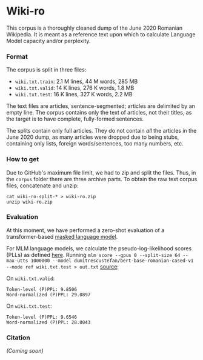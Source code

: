 # Wiki-ro

This corpus is a thoroughly cleaned dump of the June 2020 Romanian Wikipedia. It is meant as a reference text upon which to calculate Language Model capacity and/or perplexity. 

### Format

The corpus is split in three files:

* ``wiki.txt.train``: 2.1 M lines, 44 M words, 285 MB
* ``wiki.txt.valid``: 14 K lines, 276 K words, 1.8 MB
* ``wiki.txt.test``: 16 K lines, 327 K words, 2.2 MB

The text files are articles, sentence-segmented; articles are delimited by an empty line. The corpus contains only the text of articles, not their titles, as the target is to have complete, fully-formed sentences. 

The splits contain only full articles. They do not contain _all_ the articles in the June 2020 dump, as many articles were dropped due to being stubs, containing only lists, foreign words/sentences, too many numbers, etc.  

### How to get

Due to GitHub's maximum file limit, we had to zip and split the files. Thus, in the ``corpus`` folder there are three archive parts. To obtain the raw text corpus files, concatenate and unzip:

```shell
cat wiki-ro-split-* > wiki-ro.zip
unzip wiki-ro.zip
```

### Evaluation 

At this moment, we have performed a zero-shot evaluation of a transformer-based [masked language model](https://huggingface.co/dumitrescustefan/bert-base-romanian-cased-v1).

For MLM language models, we calculate the pseudo-log-likelihood scores (PLLs) as defined [here](https://arxiv.org/abs/1910.14659). Running ``mlm score --gpus 0 --split-size 64 --max-utts 1000000 --model dumitrescustefan/bert-base-romanian-cased-v1 --mode ref wiki.txt.test > out.txt`` [source](https://github.com/awslabs/mlm-scoring): 

On ``wiki.txt.valid``:
```
Token-level (P)PPL: 9.8506
Word-normalized (P)PPL: 29.0897
```

On ``wiki.txt.test``:
```
Token-level (P)PPL: 9.6546
Word-normalized (P)PPL: 28.0043
```

### Citation 

_(Coming soon)_



